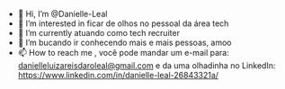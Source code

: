 - 👋 Hi, I’m @Danielle-Leal
- 👀 I’m interested in  ficar de olhos no pessoal da área tech
- 🌱 I’m currently atuando como tech recruiter
- 💞️ I’m bucando  ir conhecendo mais e mais pessoas, amoo
- 📫 How to reach me , você pode mandar um e-mail para: danielleluizareisdaroleal@gmail.com e da uma olhadinha no LinkedIn: https://www.linkedin.com/in/danielle-leal-26843321a/

<!---
Danielle-Leal/Danielle-Leal is a ✨ special ✨ repository because its `README.md` (this file) appears on your GitHub profile.
You can click the Preview link to take a look at your changes.
--->
